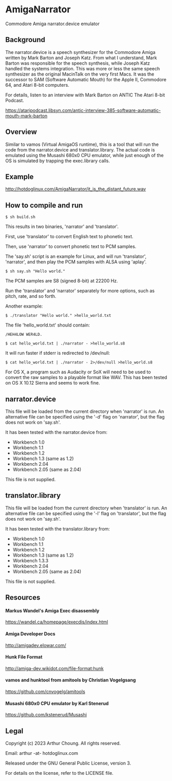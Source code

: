 # AmigaNarrator

Commodore Amiga narrator.device emulator

## Background

The narrator.device is a speech synthesizer for the Commodore Amiga written by
Mark Barton and Joseph Katz. From what I understand, Mark Barton was responsible
for the speech synthesis, while Joseph Katz handled the systems integration. This
was more or less the same speech synthesizer as the original MacinTalk on the
very first Macs. It was the successor to SAM (Software Automatic Mouth) for the
Apple II, Commodore 64, and Atari 8-bit computers.

For details, listen to an interview with Mark Barton on ANTIC The Atari 8-bit
Podcast.

https://ataripodcast.libsyn.com/antic-interview-385-software-automatic-mouth-mark-barton

## Overview

Similar to vamos (Virtual AmigaOS runtime), this is a tool that will run the
code from the narrator.device and translator.library. The actual code is
emulated using the Musashi 680x0 CPU emulator, while just enough of the OS
is simulated by trapping the exec.library calls.

## Example

http://hotdoglinux.com/AmigaNarrator/it_is_the_distant_future.wav

## How to compile and run

```
$ sh build.sh
```

This results in two binaries, 'narrator' and 'translator'.

First, use 'translator' to convert English text to phonetic text.

Then, use 'narrator' to convert phonetic text to PCM samples.

The 'say.sh' script is an example for Linux, and will run 'translator',
'narrator', and then play the PCM samples with ALSA using 'aplay'.

```
$ sh say.sh "Hello world."
```

The PCM samples are S8 (signed 8-bit) at 22200 Hz.

Run the 'translator' and 'narrator' separately for more options, such as pitch,
rate, and so forth.

Another example:

```
$ ./translator "Hello world." >hello_world.txt
```

The file 'hello_world.txt' should contain:

```
/HEH4LOW WER4LD.
```

```
$ cat hello_world.txt | ./narrator - >hello_world.s8
```

It will run faster if stderr is redirected to /dev/null:

```
$ cat hello_world.txt | ./narrator - 2>/dev/null >hello_world.s8
```

For OS X, a program such as Audacity or SoX will need to be used to convert
the raw samples to a playable format like WAV. This has been tested on OS X
10.12 Sierra and seems to work fine.

## narrator.device

This file will be loaded from the current directory when 'narrator' is run. An
alternative file can be specified using the '-d' flag on 'narrator', but the
flag does not work on 'say.sh'.

It has been tested with the narrator.device from:

- Workbench 1.0
- Workbench 1.1
- Workbench 1.2
- Workbench 1.3 (same as 1.2)
- Workbench 2.04
- Workbench 2.05 (same as 2.04)

This file is not supplied.

## translator.library

This file will be loaded from the current directory when 'translator' is run. An
alternative file can be specified using the '-l' flag on 'translator', but the
flag does not work on 'say.sh'.

It has been tested with the translator.library from:

- Workbench 1.0
- Workbench 1.1
- Workbench 1.2
- Workbench 1.3 (same as 1.2)
- Workbench 1.3.3
- Workbench 2.04
- Workbench 2.05 (same as 2.04)

This file is not supplied.

## Resources

#### Markus Wandel's Amiga Exec disassembly
https://wandel.ca/homepage/execdis/index.html

#### Amiga Developer Docs
http://amigadev.elowar.com/
 
#### Hunk File Format
http://amiga-dev.wikidot.com/file-format:hunk

#### vamos and hunktool from amitools by Christian Vogelgsang
https://github.com/cnvogelg/amitools

#### Musashi 680x0 CPU emulator by Karl Stenerud
https://github.com/kstenerud/Musashi

## Legal

Copyright (c) 2023 Arthur Choung. All rights reserved.

Email: arthur -at- hotdoglinux.com

Released under the GNU General Public License, version 3.

For details on the license, refer to the LICENSE file.

